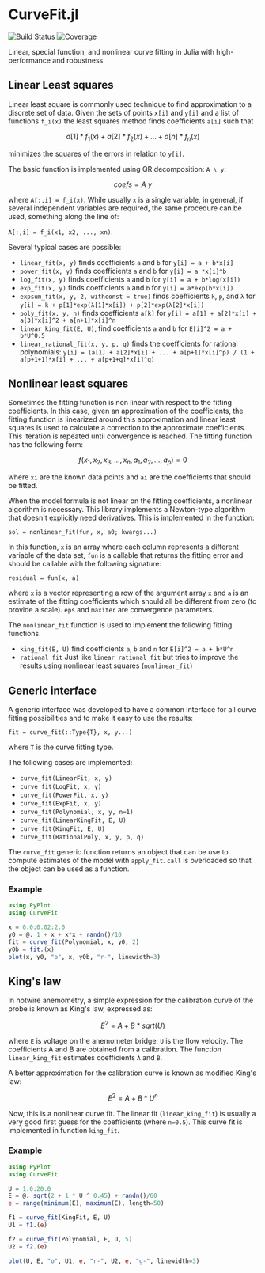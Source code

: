# CurveFit.jl

[![Build Status](https://github.com/SciML/CurveFit.jl/workflows/CI/badge.svg)](https://github.com/SciML/CurveFit.jl/actions)
[![Coverage](https://codecov.io/gh/SciML/CurveFit.jl/branch/master/graph/badge.svg)](https://codecov.io/gh/SciML/CurveFit.jl)

Linear, special function, and nonlinear curve fitting in Julia with high-performance and robustness.

## Linear Least squares

Linear least square is commonly used technique to find approximation to a discrete
set of data. Given the sets of points `x[i]` and `y[i]` and a list of functions `f_i(x)`
the least squares method finds coefficients `a[i]` such that

```math
a[1]*f_1(x) + a[2]*f_2(x) + ... + a[n]*f_n(x)
```

minimizes the squares of the errors in relation to `y[i]`.

The basic function is implemented using QR decomposition: `A \ y`:

```math
coefs = A \ y
```

where `A[:,i] = f_i(x)`. While usually `x` is a single variable, in general, if several
independent variables are required, the same procedure can be used, something along the
line of:

`A[:,i] = f_i(x1, x2, ..., xn)`.

Several typical cases are possible:

- `linear_fit(x, y)` finds coefficients `a` and `b` for `y[i] = a + b*x[i]`
- `power_fit(x, y)` finds coefficients `a` and `b` for `y[i] = a *x[i]^b`
- `log_fit(x, y)` finds coefficients `a` and `b` for `y[i] = a + b*log(x[i])`
- `exp_fit(x, y)` finds coefficients `a` and `b` for `y[i] = a*exp(b*x[i])`
- `expsum_fit(x, y, 2, withconst = true)` finds coefficients `k`, `p`, and `λ` for `y[i] = k + p[1]*exp(λ[1]*x[i]) + p[2]*exp(λ[2]*x[i])`
- `poly_fit(x, y, n)` finds coefficients `a[k]` for
  `y[i] = a[1] + a[2]*x[i] + a[3]*x[i]^2 + a[n+1]*x[i]^n`
- `linear_king_fit(E, U)`, find coefficients `a` and `b` for `E[i]^2 = a + b*U^0.5`
- `linear_rational_fit(x, y, p, q)` finds the coefficients for rational polynomials: `y[i] = (a[1] + a[2]*x[i] + ... + a[p+1]*x[i]^p) / (1 + a[p+1+1]*x[i] + ... + a[p+1+q]*x[i]^q)`

## Nonlinear least squares

Sometimes the fitting function is non linear with respect to the fitting coefficients.
In this case, given an approximation of the coefficients, the fitting function is linearized
around this approximation and linear least squares is used to calculate a correction to the
approximate coefficients. This iteration is repeated until convergence is reached. The
fitting function has the following form:

```math
f(x_1, x_2, x_3, ..., x_n, a_1, a_2, ...,  a_p) = 0
```

where `xi` are the known data points and `ai` are the coefficients that
should be fitted.

When the model formula is not linear on the fitting coefficients, a nonlinear algorithm is necessary. This library implements a Newton-type algorithm that doesn't explicitly need derivatives. This is implemented in the function:

`sol = nonlinear_fit(fun, x, a0; kwargs...)`

In this function, `x` is an array where each column represents a different variable of the
data set, `fun` is a callable that returns the fitting error and should be callable with
the following signature:

`residual = fun(x, a)`

where `x` is a vector representing a row of the argument array `x` and `a` is an estimate of
the fitting coefficients which should all be different from zero (to provide a scale).
`eps` and `maxiter` are convergence parameters.

The `nonlinear_fit` function is used to implement the following fitting functions.

- `king_fit(E, U)` find coefficients `a`, `b` and `n` for `E[i]^2 = a + b*U^n`
- `rational_fit` Just like `linear_rational_fit` but tries to improve the results using
nonlinear least squares (`nonlinear_fit`)

## Generic interface

A generic interface was developed to have a common interface for all curve fitting possibilities and to make it easy to use the results:

`fit = curve_fit(::Type{T}, x, y...)`

where `T` is the curve fitting type.

The following cases are implemented:

- `curve_fit(LinearFit, x, y)`
- `curve_fit(LogFit, x, y)`
- `curve_fit(PowerFit, x, y)`
- `curve_fit(ExpFit, x, y)`
- `curve_fit(Polynomial, x, y, n=1)`
- `curve_fit(LinearKingFit, E, U)`
- `curve_fit(KingFit, E, U)`
- `curve_fit(RationalPoly, x, y, p, q)`

The `curve_fit` generic function returns an object that can be use to compute estimates of the model with `apply_fit`. `call` is overloaded so that the object can be used as a function.

### Example

```julia
using PyPlot
using CurveFit

x = 0.0:0.02:2.0
y0 = @. 1 + x + x*x + randn()/10
fit = curve_fit(Polynomial, x, y0, 2)
y0b = fit.(x)
plot(x, y0, "o", x, y0b, "r-", linewidth=3)
```

## King's law

In hotwire anemometry, a simple expression for the calibration curve of the probe
is known as King's law, expressed as:

```math
E^2 = A + B*sqrt(U)
```

where `E` is voltage on the anemometer bridge, `U` is the flow velocity.
The coefficients A and B are obtained from a calibration. The function
`linear_king_fit` estimates coefficients `A` and `B`.

A better approximation for the calibration curve is known as modified
King's law:

```math
E^2 = A + B*U^n
```

Now, this is a nonlinear curve fit. The linear fit (`linear_king_fit`) is usually
a very good first guess for the coefficients (where `n=0.5`). This curve fit is
implemented in function `king_fit`.

### Example

```julia
using PyPlot
using CurveFit

U = 1.0:20.0
E = @. sqrt(2 + 1 * U ^ 0.45) + randn()/60
e = range(minimum(E), maximum(E), length=50)

f1 = curve_fit(KingFit, E, U)
U1 = f1.(e)

f2 = curve_fit(Polynomial, E, U, 5)
U2 = f2.(e)

plot(U, E, "o", U1, e, "r-", U2, e, "g-", linewidth=3)
```
